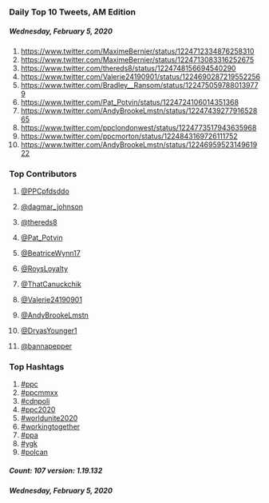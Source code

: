 ### Daily Top 10 Tweets, AM Edition
##### Wednesday, February 5, 2020
 1) https://www.twitter.com/MaximeBernier/status/1224712334876258310
 2) https://www.twitter.com/MaximeBernier/status/1224713083316252675
 3) https://www.twitter.com/thereds8/status/1224748156694540290
 4) https://www.twitter.com/Valerie24190901/status/1224690287219552256
 5) https://www.twitter.com/Bradley__Ransom/status/1224750597880139779
 6) https://www.twitter.com/Pat_Potvin/status/1224724106014351368
 7) https://www.twitter.com/AndyBrookeLmstn/status/1224743927791652865
 8) https://www.twitter.com/ppclondonwest/status/1224773517943635968
 9) https://www.twitter.com/ppcmorton/status/1224843169726111752
10) https://www.twitter.com/AndyBrookeLmstn/status/1224695952314961922

### Top Contributors
  1) [@PPCpfdsddo](https://www.twitter.com/PPCpfdsddo)
  2) [@dagmar_johnson](https://www.twitter.com/dagmar_johnson)
  3) [@thereds8](https://www.twitter.com/thereds8)
  4) [@Pat_Potvin](https://www.twitter.com/Pat_Potvin)
  5) [@BeatriceWynn17](https://www.twitter.com/BeatriceWynn17)
  6) [@RoysLoyalty](https://www.twitter.com/RoysLoyalty)
  7) [@ThatCanuckchik](https://www.twitter.com/ThatCanuckchik)
  8) [@Valerie24190901](https://www.twitter.com/Valerie24190901)
  9) [@AndyBrookeLmstn](https://www.twitter.com/AndyBrookeLmstn)
 10) [@DryasYounger1](https://www.twitter.com/DryasYounger1)

 11) [@bannapepper](https://www.twitter.com/bannapepper)


### Top Hashtags

  1) [#ppc](https://www.twitter.com/hashtag/ppc)
  2) [#ppcmmxx](https://www.twitter.com/hashtag/ppcmmxx)
  3) [#cdnpoli](https://www.twitter.com/hashtag/cdnpoli)
  4) [#ppc2020](https://www.twitter.com/hashtag/ppc2020)
  5) [#worldunite2020](https://www.twitter.com/hashtag/worldunite2020)
  6) [#workingtogether](https://www.twitter.com/hashtag/workingtogether)
  7) [#ppa](https://www.twitter.com/hashtag/ppa)
  8) [#ygk](https://www.twitter.com/hashtag/ygk)
  9) [#polcan](https://www.twitter.com/hashtag/polcan)

##### Count: 107	version: 1.19.132
##### Wednesday, February 5, 2020

